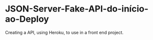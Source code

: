 # JSON-Server-Fake-API-do-início-ao-Deploy
Creating a API, using Heroku, to use in a front end project.
